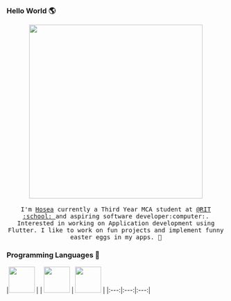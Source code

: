 ### Hello World 🌎

<p align="center">
  <img src="https://raw.githubusercontent.com/hvkalayil/hvkalayil/master/working.gif" width=400>
  <br><br>
  <samp>
    I'm <a href="https://hvkalayil.github.io/">Hosea</a> currently a Third Year MCA student at <a href="http://www.rit.ac.in/">@RIT :school: </a> and aspiring software developer:computer:. Interested in working on Application development using Flutter. I like to work on fun projects and implement funny easter eggs in my apps. 🥚
  </samp>
</p>

### Programming Languages  :rocket:
|<img src="https://raw.githubusercontent.com/hvkalayil/hvkalayil/master/images/flutter.png" width=60> | | <img src="https://raw.githubusercontent.com/coderjojo/coderjojo/master/img/python.svg" width=60> | <img src="https://raw.githubusercontent.com/coderjojo/coderjojo/master/img/js.png" width=60> |
|:---:|:---:|:---:|

